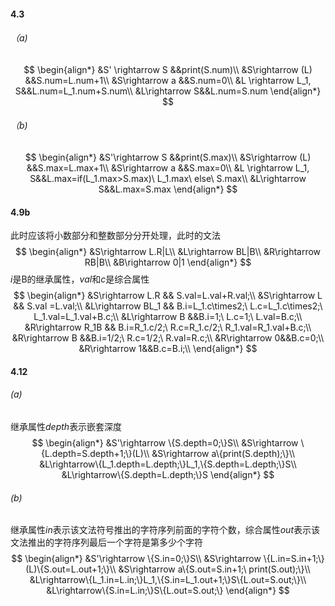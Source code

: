 #### 4.3

###### （a)

$$
\begin{align*}
&S' \rightarrow S &&print(S.num)\\
&S\rightarrow (L) &&S.num=L.num+1\\
&S\rightarrow a &&S.num=0\\
&L \rightarrow L_1, S&&L.num=L_1.num+S.num\\
&L\rightarrow S&&L.num=S.num
\end{align*}
$$

###### （b)

$$
\begin{align*}
&S'\rightarrow S &&print(S.max)\\
&S\rightarrow (L) &&S.max=L.max+1\\
&S\rightarrow a &&S.max=0\\
&L \rightarrow L_1, S&&L.max=if(L_1.max>S.max)\ L_1.max\ else\ S.max\\
&L\rightarrow S&&L.max=S.max
\end{align*}
$$

#### 4.9b

此时应该将小数部分和整数部分分开处理，此时的文法
$$
\begin{align*}
&S\rightarrow L.R|L\\
&L\rightarrow BL|B\\
&R\rightarrow RB|B\\
&B\rightarrow 0|1
\end{align*}
$$
$i$是B的继承属性，$val$和$c$是综合属性
$$
\begin{align*}
&S\rightarrow L.R && S.val=L.val+R.val;\\
&S\rightarrow L && S.val =L.val;\\
&L\rightarrow BL_1 && B.i=L_1.c\times2;\ L.c=L_1.c\times2;\ L_1.val=L_1.val+B.c;\\
&L\rightarrow B &&B.i=1;\ L.c=1;\ L.val=B.c;\\
&R\rightarrow R_1B &&  B.i=R_1.c/2;\ R.c=R_1.c/2;\ R_1.val=R_1.val+B.c;\\
&R\rightarrow B &&B.i=1/2;\ R.c=1/2;\ R.val=R.c;\\
&R\rightarrow 0&&B.c=0;\\
&R\rightarrow 1&&B.c=B.i;\\
\end{align*}
$$

#### 4.12

###### (a)

继承属性$depth$表示嵌套深度
$$
\begin{align*}
&S'\rightarrow \{S.depth=0;\}S\\
&S\rightarrow \{L.depth=S.depth+1;\}(L)\\
&S\rightarrow a\{print(S.depth);\}\\
&L\rightarrow\{L_1.depth=L.depth;\}L_1,\{S.depth=L.depth;\}S\\
&L\rightarrow\{S.depth=L.depth;\}S
\end{align*}
$$

###### (b)

继承属性$in$表示该文法符号推出的字符序列前面的字符个数，综合属性$out$表示该文法推出的字符序列最后一个字符是第多少个字符
$$
\begin{align*}
&S'\rightarrow \{S.in=0;\}S\\
&S\rightarrow \{L.in=S.in+1;\}(L)\{S.out=L.out+1;\}\\
&S\rightarrow a\{S.out=S.in+1;\ print(S.out);\}\\
&L\rightarrow\{L_1.in=L.in;\}L_1,\{S.in=L_1.out+1;\}S\{L.out=S.out;\}\\
&L\rightarrow\{S.in=L.in;\}S\{L.out=S.out;\}
\end{align*}
$$
